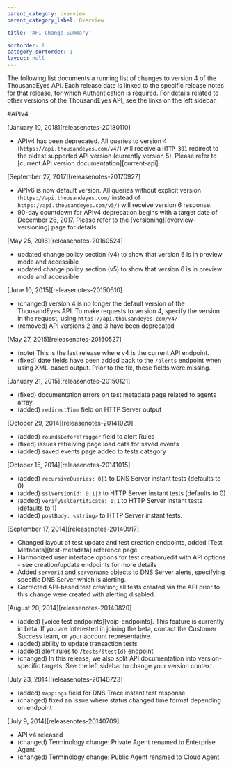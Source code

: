 ```yaml
---
parent_category: overview
parent_category_label: Overview

title: 'API Change Summary'

sortorder: 1
category-sortorder: 1
layout: null
---
```


The following list documents a running list of changes to version 4 of the ThousandEyes API.  Each release date is linked to the specific release notes for that release, for which Authentication is required.  For details related to other versions of the ThousandEyes API, see the links on the left sidebar.

#APIv4

[January 10, 2018][releasenotes-20180110]

* APIv4 has been deprecated. All queries to version 4 (`https://api.thousandeyes.com/v4/`) will receive a `HTTP 301` redirect to the oldest supported API version (currently version 5). Please refer to [current API version documentation][current-api].

[September 27, 2017][releasenotes-20170927]
* APIv6 is now default version. All queries without explicit version (`https://api.thousandeyes.com/` instead of `https://api.thousandeyes.com/v5/`) will receive version 6 response.
* 90-day countdown for APIv4 deprecation begins with a target date of December 26, 2017.  Please refer to the [versioning][overview-versioning] page for details.

[May 25, 2016][releasenotes-20160524]
* updated change policy section (v4) to show that version 6 is in preview mode and accessible
* updated change policy section (v5) to show that version 6 is in preview mode and accessible

[June 10, 2015][releasenotes-20150610]
* (changed) version 4 is no longer the default version of the ThousandEyes API.  To make requests to version 4, specify the version in the request, using `https://api.thousandeyes.com/v4/`
* (removed) API versions 2 and 3 have been deprecated

[May 27, 2015][releasenotes-20150527]
* (note) This is the last release where v4 is the current API endpoint.
* (fixed) date fields have been added back to the `/alerts` endpoint when using XML-based output.  Prior to the fix, these fields were missing.

[January 21, 2015][releasenotes-20150121]
* (fixed) documentation errors on test metadata page related to agents array.
* (added) `redirectTime` field on HTTP Server output

[October 29, 2014][releasenotes-20141029]
* (added) `roundsBeforeTrigger` field to alert Rules
* (fixed) issues retreiving page load data for saved events
* (added) saved events page added to tests category

[October 15, 2014][releasenotes-20141015]
* (added) `recursiveQueries: 0|1` to DNS Server instant tests (defaults to 0)
* (added) `sslVersionId: 0|1|3` to HTTP Server instant tests (defaults to 0)
* (added) `verifySslCertificate: 0|1` to HTTP Server instant tests (defaults to 1)
* (added) `postBody: <string>` to HTTP Server instant tests.

[September 17, 2014][releasenotes-20140917]
* Changed layout of test update and test creation endpoints, added [Test Metadata][test-metadata] reference page
* Harmonized user interface options for test creation/edit with API options - see creation/update endpoints for more details
* Added `serverId` and `serverName` objects to DNS Server alerts, specifying specific DNS Server which is alerting.
* Corrected API-based test creation; all tests created via the API prior to this change were created with alerting disabled.

[August 20, 2014][releasenotes-20140820]
* (added) [voice test endpoints][voip-endpoints].  This feature is currently in beta.  If you are interested in joining the beta, contact the Customer Success team, or your account representative.
* (added) ability to update transaction tests
* (added) alert rules to `/tests/{testId}` endpoint
* (changed) In this release, we also split API documentation into version-specific targets.  See the left sidebar to change your version context.

[July 23, 2014][releasenotes-20140723]
* (added) `mappings` field for DNS Trace instant test response
* (changed) fixed an issue where status changed time format depending on endpoint

[July 9, 2014][releasenotes-20140709]
* API v4 released
* (changed) Terminology change: Private Agent renamed to Enterprise Agent
* (changed) Terminology change: Public Agent renamed to Cloud Agent
